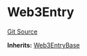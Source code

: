 # Web3Entry
[Git Source](https://github.com/Crossbell-Box/Crossbell-Contracts/blob/638047aa8a24788643a179bc4e4bad5b13618581/contracts/Web3Entry.sol)

**Inherits:**
[Web3EntryBase](/contracts/Web3EntryBase.sol/contract.Web3EntryBase.md)


